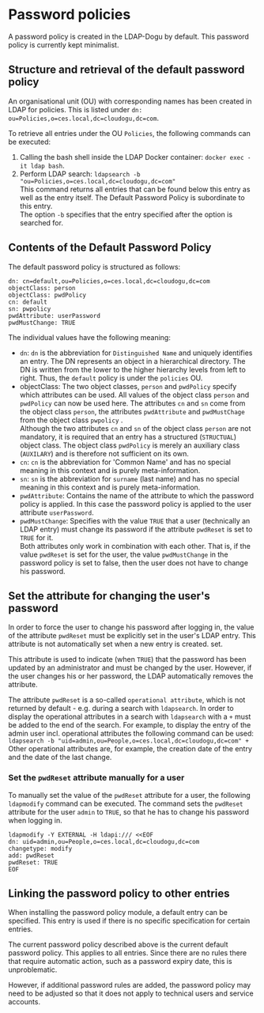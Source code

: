 # Password policies

A password policy is created in the LDAP-Dogu by default. This password policy is currently kept minimalist.

## Structure and retrieval of the default password policy

An organisational unit (OU) with corresponding names has been created in LDAP for policies. This is listed under
`dn: ou=Policies,o=ces.local,dc=cloudogu,dc=com`.

To retrieve all entries under the OU `Policies`, the following commands can be executed:

1. Calling the bash shell inside the LDAP Docker container: `docker exec -it ldap bash`.
2. Perform LDAP search: `ldapsearch -b "ou=Policies,o=ces.local,dc=cloudogu,dc=com"`<br>
   This command returns all entries that can be found below this entry as well as the entry itself. The Default Password
   Policy is subordinate to this entry.<br>
   The option `-b` specifies that the entry specified after the option is searched for.

## Contents of the Default Password Policy

The default password policy is structured as follows:

```
dn: cn=default,ou=Policies,o=ces.local,dc=cloudogu,dc=com
objectClass: person
objectClass: pwdPolicy
cn: default
sn: pwpolicy
pwdAttribute: userPassword
pwdMustChange: TRUE
```

The individual values have the following meaning:

* `dn`: `dn` is the abbreviation for `Distinguished Name` and uniquely identifies an entry. The DN represents an object
  in a hierarchical directory. The DN is written from the lower to the higher hierarchy levels from left to right. Thus,
  the `default` policy is under the `policies` OU.
* objectClass: The two object classes, `person` and `pwdPolicy` specify which attributes can be used. All values of the
  object class `person` and `pwdPolicy` can now be used here. The attributes `cn` and `sn`
  come from the object class `person`, the attributes `pwdAttribute` and `pwdMustChage` from the object class `pwpolicy`
  .<br>
  Although the two attributes `cn` and `sn` of the object class `person` are not mandatory, it is required that an entry
  has a structured (`STRUCTUAL`) object class. The object class `pwdPolicy` is merely an auxiliary class (`AUXILARY`)
  and is therefore not sufficient on its own.
* `cn`: `cn` is the abbreviation for 'Common Name' and has no special meaning in this context and is purely
  meta-information.
* `sn`: `sn` is the abbreviation for `surname` (last name) and has no special meaning in this context and is purely
  meta-information.
* `pwdAttribute`: Contains the name of the attribute to which the password policy is applied. In this case the password
  policy is applied to the user attribute `userPassword`.
* `pwdMustChange`: Specifies with the value `TRUE` that a user (technically an LDAP entry) must change its password if
  the attribute `pwdReset` is set to `TRUE` for it.<br>
  Both attributes only work in combination with each other. That is, if the value `pwdReset` is set for the user, the
  value `pwdMustChange` in the password policy is set to false, then the user does not have to change his password.

## Set the attribute for changing the user's password

In order to force the user to change his password after logging in, the value of the attribute `pwdReset` must be
explicitly set in the user's LDAP entry. This attribute is not automatically set when a new entry is created. set.

This attribute is used to indicate (when `TRUE`) that the password has been updated by an administrator and must be
changed by the user. However, if the user changes his or her password, the LDAP automatically removes the attribute.

The attribute `pwdReset` is a so-called `operational attribute`, which is not returned by default - e.g. during a search
with `ldapsearch`. In order to display the operational attributes in a search with `ldapsearch` with a `+` must be added
to the end of the search. For example, to display the entry of the admin user incl. operational attributes the following
command can be used:
`ldapsearch -b "uid=admin,ou=People,o=ces.local,dc=cloudogu,dc=com" +`
Other operational attributes are, for example, the creation date of the entry and the date of the last change.

### Set the `pwdReset` attribute manually for a user

To manually set the value of the `pwdReset` attribute for a user, the following `ldapmodify` command can be executed.
The command sets the `pwdReset` attribute for the user `admin` to `TRUE`, so that he has to change his password when
logging in.

```
ldapmodify -Y EXTERNAL -H ldapi:/// <<EOF
dn: uid=admin,ou=People,o=ces.local,dc=cloudogu,dc=com
changetype: modify
add: pwdReset
pwdReset: TRUE
EOF
```
## Linking the password policy to other entries

When installing the password policy module, a default entry can be specified. This entry is used if there is no specific
specification for certain entries.

The current password policy described above is the current default password policy. This applies to all entries. Since
there are no rules there that require automatic action, such as a password expiry date, this is unproblematic.

However, if additional password rules are added, the password policy may need to be adjusted so that it does not apply
to technical users and service accounts.